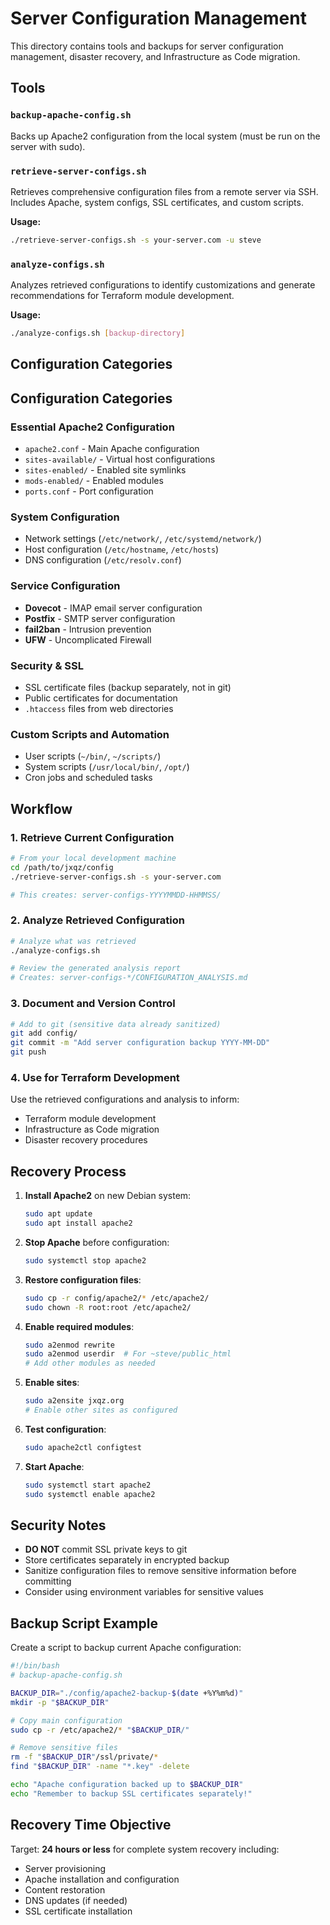 # Server Configuration Management

This directory contains tools and backups for server configuration management, disaster recovery, and Infrastructure as Code migration.

## Tools

### `backup-apache-config.sh`
Backs up Apache2 configuration from the local system (must be run on the server with sudo).

### `retrieve-server-configs.sh`
Retrieves comprehensive configuration files from a remote server via SSH. Includes Apache, system configs, SSL certificates, and custom scripts.

**Usage:**
```bash
./retrieve-server-configs.sh -s your-server.com -u steve
```

### `analyze-configs.sh`
Analyzes retrieved configurations to identify customizations and generate recommendations for Terraform module development.

**Usage:**
```bash
./analyze-configs.sh [backup-directory]
```

## Configuration Categories

## Configuration Categories

### Essential Apache2 Configuration
- `apache2.conf` - Main Apache configuration
- `sites-available/` - Virtual host configurations
- `sites-enabled/` - Enabled site symlinks
- `mods-enabled/` - Enabled modules
- `ports.conf` - Port configuration

### System Configuration
- Network settings (`/etc/network/`, `/etc/systemd/network/`)
- Host configuration (`/etc/hostname`, `/etc/hosts`)
- DNS configuration (`/etc/resolv.conf`)

### Service Configuration
- **Dovecot** - IMAP email server configuration
- **Postfix** - SMTP server configuration  
- **fail2ban** - Intrusion prevention
- **UFW** - Uncomplicated Firewall

### Security & SSL
- SSL certificate files (backup separately, not in git)
- Public certificates for documentation
- `.htaccess` files from web directories

### Custom Scripts and Automation
- User scripts (`~/bin/`, `~/scripts/`)
- System scripts (`/usr/local/bin/`, `/opt/`)
- Cron jobs and scheduled tasks

## Workflow

### 1. Retrieve Current Configuration
```bash
# From your local development machine
cd /path/to/jxqz/config
./retrieve-server-configs.sh -s your-server.com

# This creates: server-configs-YYYYMMDD-HHMMSS/
```

### 2. Analyze Retrieved Configuration
```bash
# Analyze what was retrieved
./analyze-configs.sh

# Review the generated analysis report
# Creates: server-configs-*/CONFIGURATION_ANALYSIS.md
```

### 3. Document and Version Control
```bash
# Add to git (sensitive data already sanitized)
git add config/
git commit -m "Add server configuration backup YYYY-MM-DD"
git push
```

### 4. Use for Terraform Development
Use the retrieved configurations and analysis to inform:
- Terraform module development
- Infrastructure as Code migration
- Disaster recovery procedures

## Recovery Process

1. **Install Apache2** on new Debian system:
   ```bash
   sudo apt update
   sudo apt install apache2
   ```

2. **Stop Apache** before configuration:
   ```bash
   sudo systemctl stop apache2
   ```

3. **Restore configuration files**:
   ```bash
   sudo cp -r config/apache2/* /etc/apache2/
   sudo chown -R root:root /etc/apache2/
   ```

4. **Enable required modules**:
   ```bash
   sudo a2enmod rewrite
   sudo a2enmod userdir  # For ~steve/public_html
   # Add other modules as needed
   ```

5. **Enable sites**:
   ```bash
   sudo a2ensite jxqz.org
   # Enable other sites as configured
   ```

6. **Test configuration**:
   ```bash
   sudo apache2ctl configtest
   ```

7. **Start Apache**:
   ```bash
   sudo systemctl start apache2
   sudo systemctl enable apache2
   ```

## Security Notes

- **DO NOT** commit SSL private keys to git
- Store certificates separately in encrypted backup
- Sanitize configuration files to remove sensitive information before committing
- Consider using environment variables for sensitive values

## Backup Script Example

Create a script to backup current Apache configuration:

```bash
#!/bin/bash
# backup-apache-config.sh

BACKUP_DIR="./config/apache2-backup-$(date +%Y%m%d)"
mkdir -p "$BACKUP_DIR"

# Copy main configuration
sudo cp -r /etc/apache2/* "$BACKUP_DIR/"

# Remove sensitive files
rm -f "$BACKUP_DIR"/ssl/private/*
find "$BACKUP_DIR" -name "*.key" -delete

echo "Apache configuration backed up to $BACKUP_DIR"
echo "Remember to backup SSL certificates separately!"
```

## Recovery Time Objective

Target: **24 hours or less** for complete system recovery including:
- Server provisioning
- Apache installation and configuration
- Content restoration
- DNS updates (if needed)
- SSL certificate installation